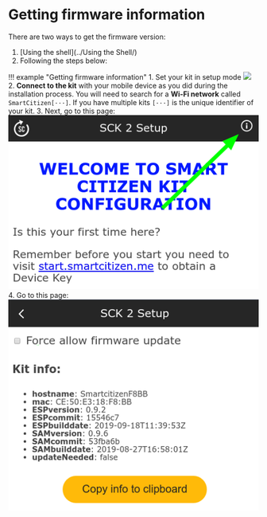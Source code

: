 Getting firmware information
============================

There are two ways to get the firmware version:

1. [Using the shell](../Using the Shell/)
2. Following the steps below:

!!! example "Getting firmware information"
    1. Set your kit in setup mode
    ![](https://live.staticflickr.com/65535/48439505516_d210ce2c8a_h.jpg)
    2. **Connect to the kit** with your mobile device as you did during the installation process. You will need to search for a **Wi-Fi network** called `SmartCitizen[···]`. If you have multiple kits `[···]` is the unique identifier of your kit.
    3. Next, go to this page:
    ![](/assets/images/sck_2/esp_force_upload_1.png)
    4. Go to this page:
    ![](/assets/images/firmware_version_phone.png)

